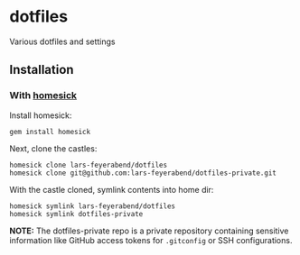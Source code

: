 dotfiles
========

Various dotfiles and settings

## Installation

### With [homesick](https://github.com/technicalpickles/homesick/)

Install homesick:

    gem install homesick

Next, clone the castles:

    homesick clone lars-feyerabend/dotfiles
    homesick clone git@github.com:lars-feyerabend/dotfiles-private.git

With the castle cloned, symlink contents into home dir:

    homesick symlink lars-feyerabend/dotfiles
    homesick symlink dotfiles-private

**NOTE:** The dotfiles-private repo is a private repository containing sensitive information like GitHub access tokens for `.gitconfig` or SSH configurations.